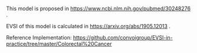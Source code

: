 This model is proposed in https://www.ncbi.nlm.nih.gov/pubmed/30248276 .

EVSI of this model is calculated in https://arxiv.org/abs/1905.12013 .

Reference Implementation: https://github.com/convoigroup/EVSI-in-practice/tree/master/Colorectal%20Cancer